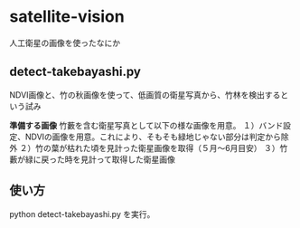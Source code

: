 # satellite-vision
人工衛星の画像を使ったなにか



## detect-takebayashi.py
NDVI画像と、竹の秋画像を使って、低画質の衛星写真から、竹林を検出するという試み

**準備する画像**
竹藪を含む衛星写真として以下の様な画像を用意。
１）バンド設定、NDVIの画像を用意。これにより、そもそも緑地じゃない部分は判定から除外
２）竹の葉が枯れた頃を見計った衛星画像を取得（５月〜6月目安）
３）竹藪が緑に戻った時を見計って取得した衛星画像

## 使い方
python detect-takebayashi.py
を実行。
